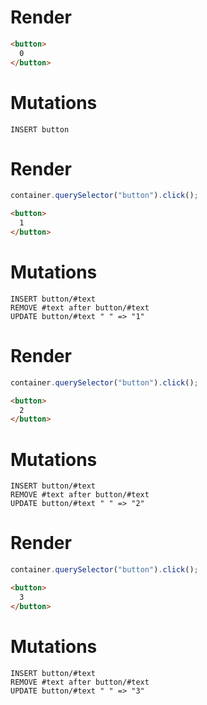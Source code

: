 # Render
```html
<button>
  0
</button>
```

# Mutations
```
INSERT button
```

# Render
```js
container.querySelector("button").click();
```
```html
<button>
  1
</button>
```

# Mutations
```
INSERT button/#text
REMOVE #text after button/#text
UPDATE button/#text " " => "1"
```

# Render
```js
container.querySelector("button").click();
```
```html
<button>
  2
</button>
```

# Mutations
```
INSERT button/#text
REMOVE #text after button/#text
UPDATE button/#text " " => "2"
```

# Render
```js
container.querySelector("button").click();
```
```html
<button>
  3
</button>
```

# Mutations
```
INSERT button/#text
REMOVE #text after button/#text
UPDATE button/#text " " => "3"
```